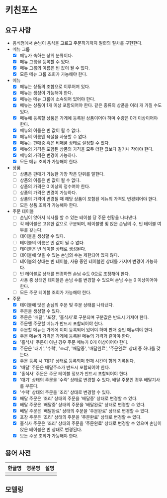 # 키친포스

## 요구 사항

- 음식점에서 손님이 음식을 고르고 주문하기까지 일련의 절차를 구현한다.
- 메뉴 그룹
    - [x] 메뉴가 속하는 상위 분류이다.
    - [x] 메뉴 그룹을 등록할 수 있다.
    - [x] 메뉴 그룹의 이름은 빈 값이 될 수 없다.
    - [x] 모든 메뉴 그룹 조회가 가능해야 한다.

- 메뉴
    - [x] 메뉴는 상품의 조합으로 이루어져 있다.
    - [x] 메뉴는 생성이 가능해야 한다.
    - [x] 메뉴는 메뉴 그룹에 소속되어 있어야 한다.
    - [x] 메뉴는 상품이 1개 이상 포함되어야 한다. 같은 종류의 상품을 여러 개 가질 수도 있다.
    - [x] 메뉴에 등록할 상품은 가게에 등록된 상품이어야 하며 수량은 0개 이상이어야 한다.
    - [x] 메뉴의 이름은 빈 값이 될 수 없다.
    - [x] 메뉴의 이름엔 욕설을 사용할 수 없다.
    - [x] 메뉴는 판매중 혹은 비매품 상태로 설정할 수 있다.
    - [x] 메뉴의 가격은 포함된 상품의 가격을 모두 더한 값보다 같거나 작아야 한다.
    - [x] 메뉴의 가격은 변경이 가능하다.
    - [x] 모든 메뉴 조회가 가능해야 한다.

- 상품
    - [ ] 상품은 판매가 가능한 가장 작은 단위를 말한다.
    - [ ] 상품의 이름은 빈 값이 될 수 없다.
    - [ ] 상품의 가격은 0 이상의 정수여야 한다.
    - [ ] 상품의 가격은 변경이 가능하다.
    - [ ] 상품의 가격이 변경될 때 해당 상품이 포함된 메뉴의 가격도 변경되어야 한다.
    - [ ] 모든 상품 조회가 가능해야 한다.

- 주문 테이블
    - [ ] 손님이 앉아서 식사를 할 수 있는 테이블 당 주문 현황을 나타낸다.
    - [ ] 각 테이블은 고유한 값으로 구분되며, 테이블명 및 앉은 손님의 수, 빈 테이블 여부를 갖는다.
    - [ ] 테이블을 생성할 수 있다.
    - [ ] 테이블의 이름은 빈 값이 될 수 없다.
    - [ ] 테이블은 빈 테이블 상태로 생성된다.
    - [ ] 테이블에 앉을 수 있는 손님의 수는 제한되어 있지 않다.
    - [ ] 테이블의 상태는 빈 테이블, 사용 중인 테이블인 상태를 가지며 변경이 가능하다.
    - [ ] 빈 테이블로 상태를 변경하면 손님 수도 0으로 조정해야 한다.
    - [ ] 사용 중 상태인 테이블은 손님 수를 변경할 수 있으며 손님 수는 0 이상이어야 한다.
    - [ ] 모든 주문 테이블 조회가 가능해야 한다. 

- 주문
    - [x] 테이블에 앉은 손님의 주문 및 주문 상태를 나타낸다.
    - [x] 주문을 생성할 수 있다.
    - [x] 주문은 '배달', '포장', '홀식사'로 구분되며 구분값은 반드시 가져야 한다.
    - [x] 주문엔 주문할 메뉴가 반드시 포함되어야 한다.
    - [x] 주문할 메뉴는 가게에 이미 등록되어 있어야 하며 판매 중인 메뉴여야 한다.
    - [x] 주문 메뉴의 가격은 가게에 등록된 메뉴의 가격과 같아야 한다. 
    - [x] '홀식사' 주문이 아닌 경우 주문 메뉴가 0개 이상이어야 한다. 
    - [x] 주문은 '대기', '수락', '조리', '배달중', '배달완료', '주문완료' 상태 중 하나를 갖는다.
    - [x] 주문 등록 시 '대기' 상태로 등록되며 현재 시간이 함께 기록된다.
    - [x] '배달' 주문은 배달주소가 반드시 포함되어야 한다.
    - [x] '홀식사' 주문은 주문 테이블 정보가 반드시 포함되어야 한다.
    - [x] '대기' 상태의 주문을 '수락' 상태로 변경할 수 있다. 배달 주문인 경우 배달기사를 부른다.
    - [x] '수락' 상태의 주문을 '조리' 상태로 변경할 수 있다.
    - [x] 배달 주문은 '조리' 상태의 주문을 '배달중' 상태로 변경할 수 있다.
    - [x] 배달 주문은 '배달중' 상태의 주문을 '배달완료' 상태로 변경할 수 있다.
    - [x] 배달 주문은 '배달완료' 상태의 주문을 '주문완료' 상태로 변경할 수 있다.
    - [x] 포장 주문은 '조리' 상태의 주문을 '주문완료' 상태로 변경할 수 있다.
    - [x] 홀식사 주문은 '조리' 상태의 주문을 '주문완료' 상태로 변경할 수 있으며 손님이 앉은 테이블은 빈 상태로 변경된다.
    - [x] 모든 주문 조회가 가능해야 한다.
  
## 용어 사전

| 한글명 | 영문명 | 설명 |
| --- | --- | --- |
|  |  |  |

## 모델링
